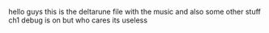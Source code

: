 hello guys this is the deltarune file with the music and also some other stuff ch1 debug is on but who cares its useless
